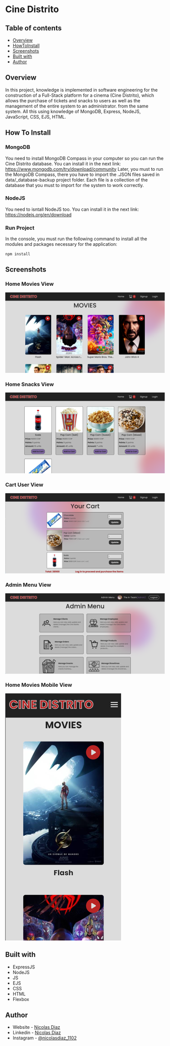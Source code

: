 # Cine Distrito

## Table of contents

- [Overview](#overview)
- [HowToInstall](#How-To-Install)
- [Screenshots](#screenshots)
- [Built with](#built-with)
- [Author](#author)

## Overview

In this project, knowledge is implemented in software engineering for the construction of a Full-Stack platform for a cinema (Cine Distrito), which allows the purchase of tickets and snacks to users as well as the management of the entire system to an administrator. from the same system.
All this using knowledge of MongoDB, Express, NodeJS, JavaScript, CSS, EJS, HTML.

## How To Install

### MongoDB
You need to install MongoDB Compass in your computer so you can run the Cine Distrito database. You can install it in the next link: https://www.mongodb.com/try/download/community
Later, you must to run the MongoDB Compass, there you have to import the .JSON files saved in data/_database-backup project folder. Each file is a collection of the database that you must to import for rhe system to work correctly.

### NodeJS
You need to isntall NodeJS too. You can install it in the next link: https://nodejs.org/en/download

### Run Project
In the console, you must run the following command to install all the modules and packages necessary for the application: 
```
npm install
```

## Screenshots
### Home Movies View
![](./screenshots/home%20movies%20view.png)
### Home Snacks View
![](./screenshots/home%20snacks%20view.png)
### Cart User View
![](./screenshots/cart%20view.png)
### Admin Menu View
![](./screenshots/admin%20menu%20view.png)
### Home Movies Mobile View
![](./screenshots/mobile%20-%20home%20view.png)

## Built with

- ExpressJS
- NodeJS
- JS
- EJS
- CSS
- HTML
- Flexbox

## Author

- Website - [Nicolas Diaz](https://nicolas1102.github.io/portfolio/)
- Linkedin - [Nicolas Diaz](https://www.linkedin.com/in/nicolas-diaz-vargas)
- Instagram - [@nicolasdiaz_1102](https://www.instagram.com/nicolasdiaz_1102/?theme=dark)

